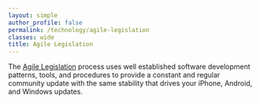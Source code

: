 ```yaml
---
layout: simple
author_profile: false
permalink: /technology/agile-legislation
classes: wide
title: Agile Legislation
---
```

The [Agile Legislation](.) process
uses well established software development patterns, tools, and procedures
to provide a constant and regular community update with the same stability
that drives your iPhone, Android, and Windows updates.
